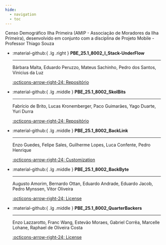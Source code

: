 ```yaml
---
hide:
  - navigation
  - toc
---  
```

Censo Demográfico Ilha Primeira (AMIP - Associação de Moradores da Ilha Primeira), desenvolvido em conjunto com a disciplina de Projeto Mobile - Professor Thiago Souza 

<div class="grid cards" markdown>

-   :material-github:{ .lg .right } __PBE_25.1_8002_I_Stack-UnderFlow__

    ---

    Bárbara Malta, Eduardo Peruzzo, Mateus Sachinho, Pedro dos Santos, Vinicius da Luz

    [:octicons-arrow-right-24: Repositório](https://github.com/Projetos-de-Extensao/PBE_25.1_8002_Stack-UnderFlow)

-   :material-github:{ .lg .middle } __PBE_25.1_8002_SkolBits__

    ---

    Fabrício de Brito, Lucas Kronemberger, Paco Guimarães, Yago Duarte, Yuri Durra

    [:octicons-arrow-right-24: Repositório](https://github.com/Projetos-de-Extensao/PBE_25.1_8002_SkolBits)


-   :material-github:{ .lg .middle } __PBE_25.1_8002_BackLink__

    ---

    Enzo Guedes, Felipe Sales, Guilherme Lopes, Luca Confente, Pedro Henrique

    [:octicons-arrow-right-24: Customization](https://github.com/Projetos-de-Extensao/PBE_25.1_8002_BackLink)

-   :material-github:{ .lg .middle } __PBE_25.1_8002_BackByte__

    ---

    Augusto Amorim, Bernardo Ottan, Eduardo Andrade, Eduardo Jacob, Pedro Mynssen, Vitor Oliveira

    [:octicons-arrow-right-24: License](https://github.com/Projetos-de-Extensao/PBE_25.1_8002_IV)

-   :material-github:{ .lg .middle } __PBE_25.1_8002_QuarterBackers__

    ---

    Enzo Lazzarotto, Franc Wang, Estevão Moraes, Gabriel Corrêa,  Marcelle Lohane, Raphael de Oliveira Costa

    [:octicons-arrow-right-24: License](https://github.com/Projetos-de-Extensao/PBE_25.1_8002_V)

</div>

